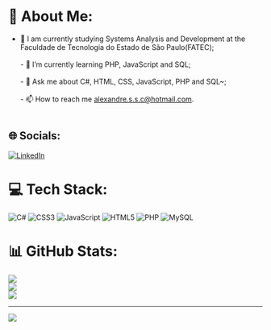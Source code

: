 # 💫 About Me:
- 🔭 I am currently studying Systems Analysis and Development at the Faculdade de Tecnologia do Estado de São Paulo(FATEC);<br><br> - 🌱 I’m currently learning PHP, JavaScript and SQL;<br><br> - 💬 Ask me about C#, HTML, CSS, JavaScript, PHP and SQL~;<br><br> - 📫 How to reach me alexandre.s.s.c@hotmail.com.<br><br>


## 🌐 Socials:
[![LinkedIn](https://img.shields.io/badge/LinkedIn-%230077B5.svg?logo=linkedin&logoColor=white)](https://linkedin.com/in/https://www.linkedin.com/in/alexandre-siqueira-souza-costa-660b64268/) 

# 💻 Tech Stack:
![C#](https://img.shields.io/badge/c%23-%23239120.svg?style=flat&logo=c-sharp&logoColor=white) ![CSS3](https://img.shields.io/badge/css3-%231572B6.svg?style=flat&logo=css3&logoColor=white) ![JavaScript](https://img.shields.io/badge/javascript-%23323330.svg?style=flat&logo=javascript&logoColor=%23F7DF1E) ![HTML5](https://img.shields.io/badge/html5-%23E34F26.svg?style=flat&logo=html5&logoColor=white) ![PHP](https://img.shields.io/badge/php-%23777BB4.svg?style=flat&logo=php&logoColor=white) ![MySQL](https://img.shields.io/badge/mysql-%2300f.svg?style=flat&logo=mysql&logoColor=white)
# 📊 GitHub Stats:
![](https://github-readme-stats.vercel.app/api?username=Alexandre-Siq&theme=radical&hide_border=true&include_all_commits=false&count_private=false)<br/>
![](https://github-readme-streak-stats.herokuapp.com/?user=Alexandre-Siq&theme=radical&hide_border=true)<br/>
![](https://github-readme-stats.vercel.app/api/top-langs/?username=Alexandre-Siq&theme=radical&hide_border=true&include_all_commits=false&count_private=false&layout=compact)

---
[![](https://visitcount.itsvg.in/api?id=Alexandre-Siq&icon=3&color=5)](https://visitcount.itsvg.in)

<!-- Proudly created with GPRM ( https://gprm.itsvg.in ) -->
